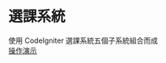 # 選課系統
使用 CodeIgniter
選課系統五個子系統組合而成  
[操作演示](https://drive.google.com/open?id=1-HuUVFd6AhMxQStd3LIy8Kqt6RACd1Q8)
